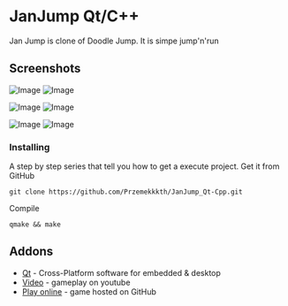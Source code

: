 # JanJump Qt/C++
Jan Jump is clone of Doodle Jump. It is simpe jump'n'run

## Screenshots

![Image](https://user-images.githubusercontent.com/28188300/170742043-01bdfd4a-a7e9-4fd2-989d-f776863cd180.png)
![Image](https://user-images.githubusercontent.com/28188300/170742048-850b9095-69fe-4734-805c-a7d0ef926ca4.png)

![Image](https://user-images.githubusercontent.com/28188300/170742050-16acd78f-57fe-456c-8013-fe8cec4842bc.png)
![Image](https://user-images.githubusercontent.com/28188300/170742051-833d6a36-6a2b-4ad6-8147-2c9ffea7e645.png)

![Image](https://user-images.githubusercontent.com/28188300/170742053-040eac26-ce00-4909-a897-44594c7597fe.png)
![Image](https://user-images.githubusercontent.com/28188300/170742054-eb14b921-fb6f-4c9a-9e14-a7f258c60427.png)

### Installing
A step by step series  that tell you how to get a execute project.
Get it from GitHub
```
git clone https://github.com/Przemekkkth/JanJump_Qt-Cpp.git
```
Compile
```
qmake && make
```
## Addons
* [Qt](https://www.qt.io/) - Cross-Platform software for embedded & desktop
* [Video](https://youtube.com/shorts/3g40t0K3p68) - gameplay on youtube
* [Play online](https://przemekkkth.github.io/janjump/index.html) - game hosted on GitHub
